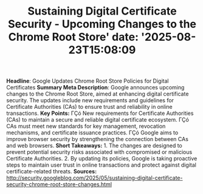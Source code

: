 ﻿---
title: "Sustaining Digital Certificate Security - Upcoming Changes to the Chrome Root Store'
date: '2025-08-23T15:08:09"
category: "Markets"
summary: ""
slug: "sustaining digital certificate security  upcoming changes to"
source_urls:
  - "http://security.googleblog.com/2025/05/sustaining-digital-certificate-security-chrome-root-store-changes.html"
seo:
  title: "Sustaining Digital Certificate Security - Upcoming Changes to the Chrome Root Store | Hash n Hedge'
  description: '"
  keywords: ["news", "markets", "brief"]
---
**Headline**: Google Updates Chrome Root Store Policies for Digital Certificates  **Summary Meta Description**: Google announces upcoming changes to the Chrome Root Store, aimed at enhancing digital certificate security. The updates include new requirements and guidelines for Certificate Authorities (CAs) to ensure trust and reliability in online transactions.  **Key Points:**  ΓÇó New requirements for Certificate Authorities (CAs) to maintain a secure and reliable digital certificate ecosystem. ΓÇó CAs must meet new standards for key management, revocation mechanisms, and certificate issuance practices. ΓÇó Google aims to improve browser security by strengthening the connection between CAs and web browsers.  **Short Takeaways:**  1. The changes are designed to prevent potential security risks associated with compromised or malicious Certificate Authorities. 2. By updating its policies, Google is taking proactive steps to maintain user trust in online transactions and protect against digital certificate-related threats.  **Sources:** http://security.googleblog.com/2025/05/sustaining-digital-certificate-security-chrome-root-store-changes.html 
